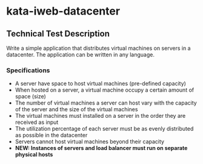 kata-iweb-datacenter
====================

## Technical Test Description

Write a simple application that distributes virtual machines on servers in a datacenter. The application can be written in any language.

### Specifications

- A server have space to host virtual machines (pre-defined capacity)
- When hosted on a server, a virtual machine occupy a certain amount of space (size)
- The number of virtual machines a server can host vary with the capacity of the server and the size of the virtual machines
- The virtual machines must installed on a server in the order they are received as input
- The utilization percentage of each server must be as evenly distributed as possible in the datacenter
- Servers cannot host virtual machines beyond their capacity
- **NEW: Instances of servers and load balancer must run on separate physical hosts**

